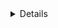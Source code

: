 <details>
<h1><summary>Enumeration</summary></h1>
This is how you dropdown with a header.
</details>
